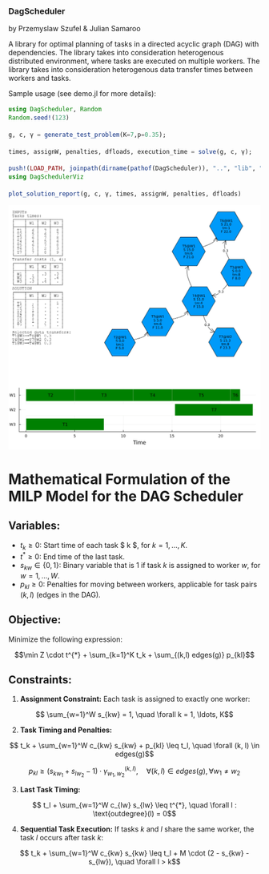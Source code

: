 ### DagScheduler
by Przemyslaw Szufel & Julian Samaroo

A library for optimal planning of tasks in a directed acyclic graph (DAG) with dependencies.
The library takes into consideration heterogenous distributed environment, where tasks are executed on multiple workers. The library takes into consideration heterogenous data transfer times between workers and tasks.

Sample usage (see demo.jl for more details):
```julia
using DagScheduler, Random
Random.seed!(123)

g, c, γ = generate_test_problem(K=7,p=0.35);

times, assignW, penalties, dfloads, execution_time = solve(g, c, γ);

push!(LOAD_PATH, joinpath(dirname(pathof(DagScheduler)), "..", "lib", "DagSchedulerViz"))
using DagSchedulerViz

plot_solution_report(g, c, γ, times, assignW, penalties, dfloads)
```
![Sample DAG](demoim.png)


# Mathematical Formulation of the MILP Model for the DAG Scheduler

## Variables:

- $` t_k \geq 0 `$: Start time of each task $ k $, for $` k = 1, \ldots, K `$.
- $` t^{*} \geq 0 `$: End time of the last task.
- $` s_{kw} \in \{0,1\} `$: Binary variable that is 1 if task $` k `$ is assigned to worker $` w `$, for $` w = 1, \ldots, W `$.
- $` p_{kl} \geq 0 `$: Penalties for moving between workers, applicable for task pairs $`(k, l)`$ (edges in the DAG).

## Objective:

Minimize the following expression:
```math
\min Z \cdot t^{*} + \sum_{k=1}^K t_k + \sum_{(k,l) edges(g)} p_{kl}
```


## Constraints:

1. **Assignment Constraint:** Each task is assigned to exactly one worker:

```math
    \sum_{w=1}^W s_{kw} = 1, \quad \forall k = 1, \ldots, K
```

2. **Task Timing and Penalties:**

```math
    t_k + \sum_{w=1}^W c_{kw} s_{kw} + p_{kl} \leq t_l, \quad \forall (k, l) \in edges(g)
```
```math
    p_{kl} \geq (s_{kw_1} + s_{lw_2} - 1) \cdot \gamma^{(k,l)}_{w_1,w_2}, \quad \forall (k, l) \in edges(g), \forall w_1 \neq w_2
```


3. **Last Task Timing:**

```math
    t_l + \sum_{w=1}^W c_{lw} s_{lw} \leq t^{*}, \quad \forall l : \text{outdegree}(l) = 0
```

4. **Sequential Task Execution:** If tasks $` k `$ and $` l `$ share the same worker, the task $` l`$ occurs after task $` k `$:

```math
    t_k + \sum_{w=1}^W c_{kw} s_{kw} \leq t_l + M \cdot (2 - s_{kw} - s_{lw}), \quad \forall l > k
```
